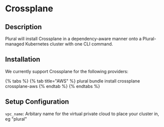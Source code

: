 
# Crossplane

## Description
Plural will install Crossplane in a dependency-aware manner onto a Plural-managed Kubernetes cluster with one CLI command.

## Installation
We currently support Crossplane for the following providers:

{% tabs %}
{% tab title="AWS" %} plural bundle install crossplane crossplane-aws {% endtab %}
{% endtabs %}

## Setup Configuration
`vpc_name`: Arbitary name for the virtual private cloud to place your cluster in, eg "plural"


    
